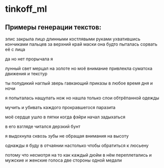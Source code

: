 # tinkoff_ml

## Примеры генерации текстов:


элис закрыла лицо длинными костлявыми руками ухватившись кончиками пальцев за верхний край маски она будто пыталась сорвать её с лица 

да но нет прорычала я 

лунный свет мерцал на золоте но моё внимание привлекла суматоха движения и текстур

ты полудикий наглый зверь гавкающий приказы в любое время дня и ночи

я попыталась нащупать нож но нашла только слои обтрёпанной одежды

мучить и убивать каждого прокравшегося паразита

моё сердце ушло в пятки когда фэйри начал задыхаться

в его взгляде читался дерзкий бунт

я выдохнула сквозь зубы не обращая внимания на высоту

однажды я буду в отчаянии настолько чтобы обратиться к люсьену

потому что несмотря на то как каждый дюйм в нём переплетались и мужские и женские голоса две стороны одной медали
